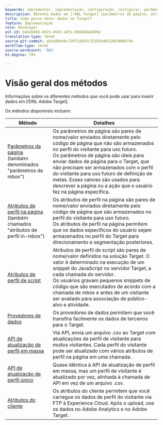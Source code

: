 ```yaml
---
keywords: implementar, implementação, configuração, configurar, parâmetro de página, tomcat, url codificado, atributo de perfil na página, parâmetro mbox, atributos de perfil na página, atributo de perfil de script, API de atualização de perfil em massa, API de atualização de arquivo único, atributos de cliente, provedores de dados, dataprovider, provedor de dados
description: Obtenha dados em [!DNL Target] (parâmetros de página, atributos de perfil, atributos de perfil de script, provedores de dados, APIs de atualização de perfil em massa e únicas, atributos do cliente).
title: Como posso obter dados no Target?
feature: Implementação
role: Developer
exl-id: b42eb846-d423-4545-a8fe-0b8048ab689e
translation-type: tm+mt
source-git-commit: a92e88b46c72971d5d3c752593d651d8290b674e
workflow-type: tm+mt
source-wordcount: '361'
ht-degree: 70%

---
```


# Visão geral dos métodos

Informações sobre os diferentes métodos que você pode usar para inserir dados em [!DNL Adobe Target].

Os métodos disponíveis incluem:

| Método | Detalhes |
| --- | --- |
| [Parâmetros da página](/help/c-implementing-target/c-considerations-before-you-implement-target/c-methods-to-get-data-into-target/page-parameters.md)<br> (também denominados &quot;parâmetros de mbox&quot;) | Os parâmetros de página são pares de nome/valor enviados diretamente pelo código de página que não são armazenados no perfil do visitante para uso futuro.<br>Os parâmetros de página são úteis para enviar dados de página para o Target, que não precisam ser armazenados com o perfil do visitante para uso futuro de definição de metas. Esses valores são usados para descrever a página ou a ação que o usuário fez na página específica. |
| [Atributos de perfil na página](/help/c-implementing-target/c-considerations-before-you-implement-target/c-methods-to-get-data-into-target/in-page-profile-attributes.md)<br> (também chamados &quot;atributos de perfil in-mbox&quot;) | Os atributos de perfil na página são pares de nome/valor enviados diretamente pelo código de página que são armazenados no perfil do visitante para uso futuro.<br>Os atributos de perfil na página permitem que os dados específicos do usuário sejam armazenados no perfil do Target para direcionamento e segmentação posteriores. |
| [Atributos de perfil de script](/help/c-implementing-target/c-considerations-before-you-implement-target/c-methods-to-get-data-into-target/script-profile-attributes.md) | Atributos de perfil de script são pares de nome/valor definidos na solução Target. O valor é determinado na execução de um snippet do JavaScript no servidor Target, a cada chamada do servidor.<br>Os usuários gravam pequenos snippets de código que são executados de acordo com a chamada de mbox e antes de um visitante ser avaliado para associação de público-alvo e atividade. |
| [Provedores de dados](/help/c-implementing-target/c-considerations-before-you-implement-target/c-methods-to-get-data-into-target/data-providers.md) | Os provedores de dados permitem que você transfira facilmente os dados de terceiros para o Target. |
| [API de atualização de perfil em massa](/help/c-implementing-target/c-considerations-before-you-implement-target/c-methods-to-get-data-into-target/bulk-profile-update-api.md) | Via API, envia um arquivo .csv ao Target com atualizações de perfil de visitante para muitos visitantes. Cada perfil do visitante pode ser atualizado com vários atributos de perfil na página em uma chamada. |
| [API de atualização de perfil único](/help/c-implementing-target/c-considerations-before-you-implement-target/c-methods-to-get-data-into-target/single-profile-update-api.md) | Quase idêntica à API de atualização de perfil em massa, mas um perfil de visitante é atualizado por vez, alinhada à chamada de API em vez de um arquivo .csv. |
| [Atributos do cliente](/help/c-implementing-target/c-considerations-before-you-implement-target/c-methods-to-get-data-into-target/customer-attributes.md) | Os atributos do cliente permitem que você carregue os dados de perfil do visitante via FTP à Experience Cloud. Após o upload, use os dados no Adobe Analytics e no Adobe Target. |












